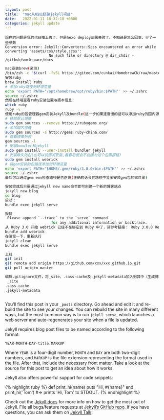 ```yaml
---
layout: post
title:  "mac从0到1搭建jekyll项目"
date:   2022-01-11 18:32:18 +0800
categories: jekyll update
---
```


```
现在的问题是我的代码推上去了，但是hexo deploy部署失败了，不知道是怎么回事，少了一些参数
Conversion error: Jekyll::Converters::Scss encountered an error while converting 'assets/css/style.scss':
                    No such file or directory @ dir_chdir - /github/workspace/docs
```


``` bash
mac安装brew(亲测)
/bin/zsh -c "$(curl -fsSL https://gitee.com/cunkai/HomebrewCN/raw/master/Homebrew.sh)"
安装ruby
brew install ruby
# 添加ruby路径到环境变量
echo 'export PATH="/opt/homebrew/opt/ruby/bin:$PATH"' >> ~/.zshrc
source ~/.zshrc
然后在终端查看ruby安装位置与版本信息:
which ruby 
ruby -v
使用ruby的包管理器gem安装Jekyll及bundle(这一步如果速度慢的话可以添加ruby的国内源镜像)
# 移除默认镜像
sudo gem sources --remove https://rubygems.org/
# 添加国内镜像
sudo gem sources -a http://gems.ruby-china.com/
# 查看镜像列表
gem sources -l
# 安装bundler和jekyll
sudo gem install --user-install bundler jekyll
# 安装缺失的包(也可以视情况安装,看看后面会不会因为这个包而报错)
sudo gem install webrick
# 将gem安装的包路径添加到环境变量
echo 'export PATH="$HOME/.gem/ruby/3.0.0/bin:$PATH"' >> ~/.zshrc
source ~/.zshrc
最后可以通过gem env检查路径是否正确(正确的话会在路径中显示安装gem包的家目录)

安装完成后只要通过jekyll new name命令即可创建一个新的博客站点
jekyll new blog
cd blog
启动：
bundle exec jekyll serve

报错
 Please append `--trace` to the `serve` command
                     for any additional information or backtrace.
从 Ruby 3.0 开始 webrick 已经不在绑定到 Ruby 中了，请参考链接： Ruby 3.0.0 Released 中的说明。webrick 需要手动进行添加
bundle add webrick
在清空一下，重新执行
jekyll clean
bundle exec jekyll serve

上线
git init
git remote add origin https://github.com/xxx/xxx.github.io.git
git pull origin master

编辑.gitignore文件，将_site、.sass-cache及.jekyll-metadata加入到其中（生成博客的时候默认会生成，但可能会被git所覆盖，若覆盖只需重新编辑即可
 _site
.sass-cache
.jekyll-metadata



```
You’ll find this post in your `_posts` directory. Go ahead and edit it and re-build the site to see your changes. You can rebuild the site in many different ways, but the most common way is to run `jekyll serve`, which launches a web server and auto-regenerates your site when a file is updated.

Jekyll requires blog post files to be named according to the following format:

`YEAR-MONTH-DAY-title.MARKUP`

Where `YEAR` is a four-digit number, `MONTH` and `DAY` are both two-digit numbers, and `MARKUP` is the file extension representing the format used in the file. After that, include the necessary front matter. Take a look at the source for this post to get an idea about how it works.

Jekyll also offers powerful support for code snippets:

{% highlight ruby %}
def print_hi(name)
  puts "Hi, #{name}"
end
print_hi('Tom')
#=> prints 'Hi, Tom' to STDOUT.
{% endhighlight %}

Check out the [Jekyll docs][jekyll-docs] for more info on how to get the most out of Jekyll. File all bugs/feature requests at [Jekyll’s GitHub repo][jekyll-gh]. If you have questions, you can ask them on [Jekyll Talk][jekyll-talk].

[jekyll-docs]: https://jekyllrb.com/docs/home
[jekyll-gh]:   https://github.com/jekyll/jekyll
[jekyll-talk]: https://talk.jekyllrb.com/
